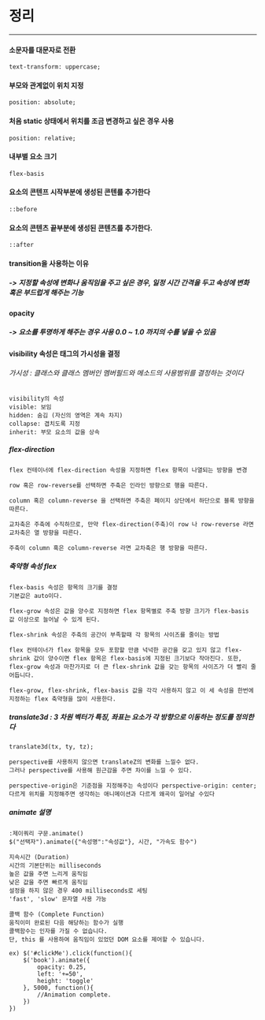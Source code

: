 # 정리

* * *

#### 소문자를 대문자로 전환

```
text-transform: uppercase;
```

#### 부모와 관계없이 위치 지정
```
position: absolute;
```
#### 처음 static 상태에서 위치를 조금 변경하고 싶은 경우 사용
```
position: relative; 
```
#### 내부별 요소 크기 
```
flex-basis
```
#### 요소의 콘텐프 시작부분에 생성된 콘텐를 추가한다
```
::before
```
#### 요소의 콘텐츠 끝부분에 생성된 콘텐츠를 추가한다.
```
::after
```
#### transition을 사용하는 이유
##### -> 지정할 속성에 변화나 움직임을 주고 싶은 경우, 일정 시간 간격을 두고 속성에 변화 혹은 부드럽게 해주는 기능

#### opacity
##### -> 요소를 투명하게 해주는 경우 사용 0.0 ~ 1.0 까지의 수를 넣을 수 있음


#### visibility 속성은 태그의 가시성을 결정
###### 가시성 : 클래스와 클래스 멤버인 멤버필드와 메소드의 사용범위를 결정하는 것이다
```
visibility의 속성
visible: 보임
hidden: 숨김 (자신의 영역은 계속 차지)
collapse: 겹치도록 지정
inherit: 부모 요소의 값을 상속
```

##### flex-direction
```
flex 컨테이너에 flex-direction 속성을 지정하면 flex 항목이 나열되는 방향을 변경

row 혹은 row-reverse를 선택하면 주축은 인라인 방향으로 행을 따른다.

column 혹은 column-reverse 을 선택하면 주축은 페이지 상단에서 하단으로 블록 방향을 따른다.

교차축은 주축에 수직하므로, 만약 flex-direction(주축)이 row 나 row-reverse 라면 교차축은 열 방향을 따른다.

주축이 column 혹은 column-reverse 라면 교차축은 행 방향을 따른다.

```

##### 축약형 속성 flex
```
flex-basis 속성은 항목의 크기를 결정
기본값은 auto이다.

flex-grow 속성은 값을 양수로 지정하면 flex 항목별로 주축 방향 크기가 flex-basis 값 이상으로 늘어날 수 있게 된다.

flex-shrink 속성은 주축의 공간이 부족할때 각 항목의 사이즈를 줄이는 방법

flex 컨테이너가 flex 항목을 모두 포함할 만큼 넉넉한 공간을 갖고 있지 않고 flex-shrink 값이 양수이면 flex 항목은 flex-basis에 지정된 크기보다 작아진다. 또한, flex-grow 속성과 마찬가지로 더 큰 flex-shrink 값을 갖는 항목의 사이즈가 더 빨리 줄어듭니다.

flex-grow, flex-shrink, flex-basis 값을 각각 사용하지 않고 이 세 속성을 한번에 지정하는 flex 축약형을 많이 사용한다.

```
##### translate3d : 3 차원 벡터가 특징, 좌표는 요소가 각 방향으로 이동하는 정도를 정의한다

```
translate3d(tx, ty, tz);

perspective를 사용하지 않으면 translateZ의 변화를 느낄수 없다.
그러나 perspective를 사용해 원근감을 주면 차이를 느낄 수 있다. 

perspective-origin은 기준점을 지정해주는 속성이다 perspective-origin: center;
다르게 위치를 지정해주면 생각하는 애니메이션과 다르게 왜곡이 일어날 수있다

```

##### animate 설명

```
:제이쿼리 구문.animate()
$("선택자").animate({"속성명":"속성값"}, 시간, "가속도 함수")

지속시간 (Duration)
시간의 기본단위는 milliseconds
높은 값을 주면 느리게 움직임
낮은 값을 주면 빠르게 움직임
설정을 하지 않은 경우 400 milliseconds로 세팅
'fast', 'slow' 문자열 사용 가능

콜백 함수 (Complete Function)
움직이미 완료된 다음 해당하는 함수가 실행
콜백함수는 인자를 가질 수 없습니다. 
단, this 를 사용하여 움직임이 있었던 DOM 요소를 제어할 수 있습니다.

ex) $('#clickMe').click(function(){
    $('book').animate({
        opacity: 0.25,
        left: '+=50',
        height: 'toggle'
    }, 5000, function(){
        //Animation complete.
    })
})

```